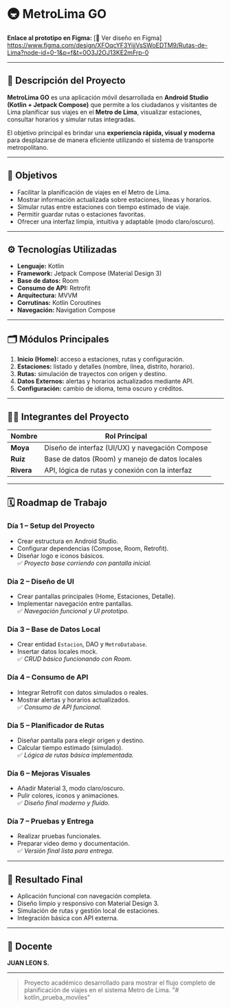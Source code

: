 # 🚇 MetroLima GO

**Enlace al prototipo en Figma:** [🔗 Ver diseño en Figma] https://www.figma.com/design/XFOqcYF3YijjVsSWoEDTM9/Rutas-de-Lima?node-id=0-1&p=f&t=0O3J2OJ13KE2mFrp-0

---

## 🧭 Descripción del Proyecto

**MetroLima GO** es una aplicación móvil desarrollada en **Android Studio (Kotlin + Jetpack Compose)** que permite a los ciudadanos y visitantes de Lima planificar sus viajes en el **Metro de Lima**, visualizar estaciones, consultar horarios y simular rutas integradas.

El objetivo principal es brindar una **experiencia rápida, visual y moderna** para desplazarse de manera eficiente utilizando el sistema de transporte metropolitano.

---

## 🎯 Objetivos

- Facilitar la planificación de viajes en el Metro de Lima.  
- Mostrar información actualizada sobre estaciones, líneas y horarios.  
- Simular rutas entre estaciones con tiempo estimado de viaje.  
- Permitir guardar rutas o estaciones favoritas.  
- Ofrecer una interfaz limpia, intuitiva y adaptable (modo claro/oscuro).

---

## ⚙️ Tecnologías Utilizadas

- **Lenguaje:** Kotlin  
- **Framework:** Jetpack Compose (Material Design 3)  
- **Base de datos:** Room  
- **Consumo de API:** Retrofit  
- **Arquitectura:** MVVM  
- **Corrutinas:** Kotlin Coroutines  
- **Navegación:** Navigation Compose  

---

## 🗂️ Módulos Principales

1. **Inicio (Home):** acceso a estaciones, rutas y configuración.  
2. **Estaciones:** listado y detalles (nombre, línea, distrito, horario).  
3. **Rutas:** simulación de trayectos con origen y destino.  
4. **Datos Externos:** alertas y horarios actualizados mediante API.  
5. **Configuración:** cambio de idioma, tema oscuro y créditos.

---

## 👩‍💻 Integrantes del Proyecto

| Nombre | Rol Principal |
|--------|----------------|
| **Moya** | Diseño de interfaz (UI/UX) y navegación Compose |
| **Ruiz** | Base de datos (Room) y manejo de datos locales |
| **Rivera** | API, lógica de rutas y conexión con la interfaz |

---

## 🗓️ Roadmap de Trabajo

### Día 1 – Setup del Proyecto
- Crear estructura en Android Studio.  
- Configurar dependencias (Compose, Room, Retrofit).  
- Diseñar logo e íconos básicos.  
✅ *Proyecto base corriendo con pantalla inicial.*

### Día 2 – Diseño de UI
- Crear pantallas principales (Home, Estaciones, Detalle).  
- Implementar navegación entre pantallas.  
✅ *Navegación funcional y UI prototipo.*

### Día 3 – Base de Datos Local
- Crear entidad `Estacion`, DAO y `MetroDatabase`.  
- Insertar datos locales mock.  
✅ *CRUD básico funcionando con Room.*

### Día 4 – Consumo de API
- Integrar Retrofit con datos simulados o reales.  
- Mostrar alertas y horarios actualizados.  
✅ *Consumo de API funcional.*

### Día 5 – Planificador de Rutas
- Diseñar pantalla para elegir origen y destino.  
- Calcular tiempo estimado (simulado).  
✅ *Lógica de rutas básica implementada.*

### Día 6 – Mejoras Visuales
- Añadir Material 3, modo claro/oscuro.  
- Pulir colores, íconos y animaciones.  
✅ *Diseño final moderno y fluido.*

### Día 7 – Pruebas y Entrega
- Realizar pruebas funcionales.  
- Preparar video demo y documentación.  
✅ *Versión final lista para entrega.*

---

## 📱 Resultado Final

- Aplicación funcional con navegación completa.  
- Diseño limpio y responsivo con Material Design 3.  
- Simulación de rutas y gestión local de estaciones.  
- Integración básica con API externa.  

---

## 🧾 Docente

**JUAN LEON S.**

---

> Proyecto académico desarrollado para mostrar el flujo completo de planificación de viajes en el sistema Metro de Lima.
"# kotlin_prueba_moviles" 

